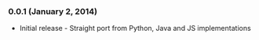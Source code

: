 ### 0.0.1 (January 2, 2014)
  * Initial release - Straight port from Python, Java and JS implementations